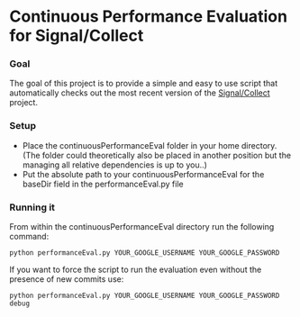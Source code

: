 # Continuous Performance Evaluation for Signal/Collect


### Goal
The goal of this project is to provide a simple and easy to use script that automatically checks out the most recent version of the [Signal/Collect](https://github.com/uzh/signal-collect) project.

### Setup
* Place the continuousPerformanceEval folder in your home directory. (The folder could theoretically also be placed in another position but the managing all relative dependencies is up to you..)
* Put the absolute path to your continuousPerformanceEval for the baseDir field in the performanceEval.py file

### Running it
From within the continuousPerformanceEval directory run the following command:

```python performanceEval.py YOUR_GOOGLE_USERNAME YOUR_GOOGLE_PASSWORD```

If you want to force the script to run the evaluation even without the presence of new commits use:

```python performanceEval.py YOUR_GOOGLE_USERNAME YOUR_GOOGLE_PASSWORD debug```